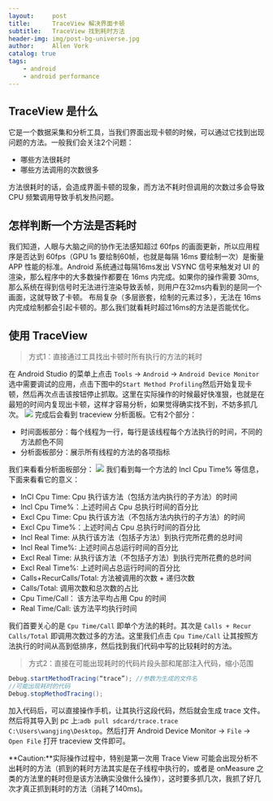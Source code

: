 ```yaml
---
layout:     post
title:      TraceView 解决界面卡顿
subtitle:   TraceView 找到耗时方法
header-img: img/post-bg-universe.jpg
author:     Allen Vork
catalog: true
tags:
    - android
    - android performance    
---
```

## TraceView 是什么
它是一个数据采集和分析工具，当我们界面出现卡顿的时候，可以通过它找到出现问题的方法。一般我们会关注2个问题：    
+ 哪些方法很耗时
+ 哪些方法调用的次数很多

方法很耗时的话，会造成界面卡顿的现象，而方法不耗时但调用的次数过多会导致 CPU 频繁调用导致手机发热问题。

## 怎样判断一个方法是否耗时
我们知道，人眼与大脑之间的协作无法感知超过 60fps 的画面更新，所以应用程序是否达到 60fps（GPU 1s 要绘制60帧，也就是每隔 16ms 要绘制一次）是衡量 APP 性能的标准。Android 系统通过每隔16ms发出 VSYNC 信号来触发对 UI 的渲染，那么程序中的大多数操作都要在 16ms 内完成。如果你的操作需要 30ms,那么系统在得到信号时无法进行渲染导致丢帧，则用户在32ms内看到的是同一个画面，这就导致了卡顿。 布局复杂（多层嵌套，绘制的元素过多），无法在 16ms 内完成绘制都会引起卡顿的。那么我们就看耗时超过16ms的方法是否能优化。

## 使用 TraceView
> 方式1：直接通过工具找出卡顿时所有执行的方法的耗时    

在 Android Studio 的菜单上点击 `Tools` -> `Android` -> `Android Device Monitor` 选中需要调试的应用，点击下图中的`Start Method Profiling`然后开始复现卡顿，然后再次点击该按钮停止抓取。这里在实际操作的时候最好快准狠，也就是在最短的时间内复现出卡顿，这样才容易分析，如果觉得确实找不到，不妨多抓几次。
![]({{site.url}}/img/android/basic/traceview/adm.png)
完成后会看到 traceview 分析面板。它有2个部分：    
+ 时间面板部分：每个线程为一行，每行是该线程每个方法执行的时间，不同的方法颜色不同
+ 分析面板部分：展示所有线程的方法的各项指标

我们来看看分析面板部分：
![]({{site.url}}/img/android/basic/traceview/traceview1.png)
我们看到每一个方法的 Incl Cpu Time% 等信息，下面来看看它的意义：
+ InCl Cpu Time: Cpu 执行该方法（包括方法内执行的子方法）的时间
+ Incl Cpu Time%：上述时间占 Cpu 总执行时间的百分比
+ Excl Cpu Time: Cpu 执行该方法（不包括方法内执行的子方法）的时间
+ Excl Cpu Time%：上述时间占 Cpu 总执行时间的百分比
+ Incl Real Time: 从执行该方法（包括子方法）到执行完所花费的总时间
+ Incl Real Time%: 上述时间占总运行时间的百分比
+ Excl Real Time: 从执行该方法（不包括子方法）到执行完所花费的总时间
+ Excl Real Time%: 上述时间占总运行时间的百分比
+ Calls+RecurCalls/Total: 方法被调用的次数 + 递归次数
+ Calls/Total: 调用次数和总次数的占比
+ Cpu Time/Call： 该方法平均占用 Cpu 的时间
+ Real Time/Call: 该方法平均执行时间

我们首要关心的是 `Cpu Time/Call` 即单个方法的耗时。其次是 `Calls + Recur Calls/Total` 即调用次数过多的方法。这里我们点击 `Cpu Time/Call` 让其按照方法执行的时间从高到低排序，然后找到我们代码中写的比较耗时的方法。

> 方式2：直接在可能出现耗时的代码片段头部和尾部注入代码，缩小范围    

```java
Debug.startMethodTracing(“trace”); //参数为生成的文件名
//可能出现耗时的代码
Debug.stopMethodTracing();
```
加入代码后，可以直接操作手机，让其执行这段代码，然后就会生成 trace 文件。然后将其导入到 pc 上:`adb pull sdcard/trace.trace    C:\Users\wangjing\Desktop`。然后打开 Android Device Monitor -> `File` -> `Open File` 打开 traceview 文件即可。

**Caution:**实际操作过程中，特别是第一次用 Trace View 可能会出现分析不出耗时的方法（抓到的耗时方法其实是在子线程中执行的，或者是 onMeasure 之类的方法里的耗时但是该方法确实没做什么操作），这时要多抓几次，我抓了好几次才真正抓到耗时的方法（消耗了140ms)。